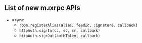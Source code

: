 ## List of new muxrpc APIs

- async
  - `room.registerAlias(alias, feedId, signature, callback)`
  - `httpAuth.signIn(cc, sc, sr, callback)`
  - `httpAuth.signOut(authToken, callback)`